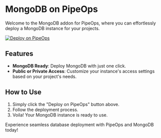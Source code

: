 # MongoDB on PipeOps

Welcome to the MongoDB addon for PipeOps, where you can effortlessly deploy a MongoDB instance for your projects.

[![Deploy on PipeOps](https://pub-a1fbf367a4cd458487cfa3f29154ac93.r2.dev/Default.png)](#)

## Features
- **MongoDB Ready**: Deploy MongoDB with just one click.
- **Public or Private Access**: Customize your instance's access settings based on your project's needs.

## How to Use
1. Simply click the "Deploy on PipeOps" button above.
2. Follow the deployment process.
3. Voila! Your MongoDB instance is ready to use.

Experience seamless database deployment with PipeOps and MongoDB today!

